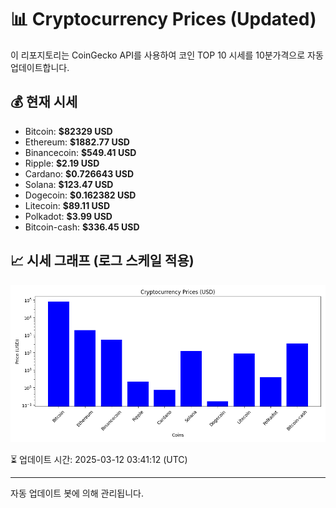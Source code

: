 
# 📊 Cryptocurrency Prices (Updated)

이 리포지토리는 CoinGecko API를 사용하여 코인 TOP 10 시세를 10분가격으로 자동 업데이트합니다.

## 💰 현재 시세
- Bitcoin: **$82329 USD**
- Ethereum: **$1882.77 USD**
- Binancecoin: **$549.41 USD**
- Ripple: **$2.19 USD**
- Cardano: **$0.726643 USD**
- Solana: **$123.47 USD**
- Dogecoin: **$0.162382 USD**
- Litecoin: **$89.11 USD**
- Polkadot: **$3.99 USD**
- Bitcoin-cash: **$336.45 USD**

## 📈 시세 그래프 (로그 스케일 적용)
![Crypto Prices](crypto_prices.png)

⏳ 업데이트 시간: 2025-03-12 03:41:12 (UTC)

---
자동 업데이트 봇에 의해 관리됩니다.
